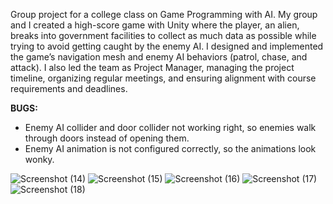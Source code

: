 Group project for a college class on Game Programming with AI. My group and I created a high-score game with Unity where the player, an alien, breaks into government facilities to collect as much data as possible while trying to avoid getting caught by the enemy AI. I designed and implemented the game’s navigation mesh and enemy AI behaviors (patrol, chase, and attack). I also led the team as Project Manager, managing the project timeline, organizing regular meetings, and ensuring alignment with course requirements and deadlines.

**BUGS:**
  - Enemy AI collider and door collider not working right, so enemies walk through doors instead of opening them.
  - Enemy AI animation is not configured correctly, so the animations look wonky.

![Screenshot (14)](https://github.com/user-attachments/assets/e333d022-f1ba-49c1-9875-47d178782f13)
![Screenshot (15)](https://github.com/user-attachments/assets/4fd882c2-a2a5-45ca-b085-9111783e9abc)
![Screenshot (16)](https://github.com/user-attachments/assets/e2b7cc2d-391b-4b62-848d-3a6048c6cd34)
![Screenshot (17)](https://github.com/user-attachments/assets/4bf923a9-d0a0-465e-a623-841ed1dbc11e)
![Screenshot (18)](https://github.com/user-attachments/assets/fdc3da79-4f5a-4239-9b89-88471e403a2d)
